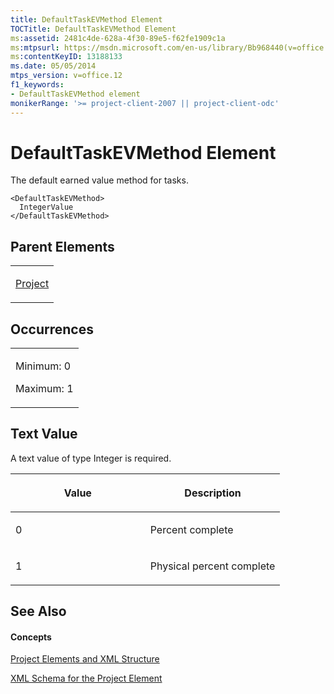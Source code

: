 ```yaml
---
title: DefaultTaskEVMethod Element
TOCTitle: DefaultTaskEVMethod Element
ms:assetid: 2481c4de-628a-4f30-89e5-f62fe1909c1a
ms:mtpsurl: https://msdn.microsoft.com/en-us/library/Bb968440(v=office.12)
ms:contentKeyID: 13188133
ms.date: 05/05/2014
mtps_version: v=office.12
f1_keywords:
- DefaultTaskEVMethod element
monikerRange: '>= project-client-2007 || project-client-odc'
---
```


# DefaultTaskEVMethod Element




The default earned value method for tasks.

    <DefaultTaskEVMethod>
      IntegerValue
    </DefaultTaskEVMethod>

## Parent Elements

<table>
<colgroup>
<col style="width: 100%" />
</colgroup>
<tbody>
<tr class="odd">
<td><p><a href="bb968701(v=office.12).md">Project</a></p></td>
</tr>
</tbody>
</table>

## Occurrences

<table>
<colgroup>
<col style="width: 100%" />
</colgroup>
<tbody>
<tr class="odd">
<td><p>Minimum: 0</p>
<p>Maximum: 1</p></td>
</tr>
</tbody>
</table>

## Text Value

A text value of type Integer is required.

<table>
<colgroup>
<col style="width: 50%" />
<col style="width: 50%" />
</colgroup>
<thead>
<tr class="header">
<th><p>Value</p></th>
<th><p>Description</p></th>
</tr>
</thead>
<tbody>
<tr class="odd">
<td><p>0</p></td>
<td><p>Percent complete</p></td>
</tr>
<tr class="even">
<td><p>1</p></td>
<td><p>Physical percent complete</p></td>
</tr>
</tbody>
</table>

## See Also

#### Concepts

[Project Elements and XML Structure](project-elements-and-xml-structure.md)

[XML Schema for the Project Element](xml-schema-for-the-project-element.md)

